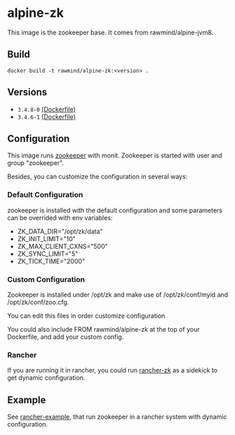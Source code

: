 alpine-zk 
==============

This image is the zookeeper base. It comes from rawmind/alpine-jvm8.

## Build

```
docker build -t rawmind/alpine-zk:<version> .
```

## Versions

- `3.4.8-0` [(Dockerfile)](https://github.com/rawmind0/alpine-zk/blob/3.4.8-0/Dockerfile)
- `3.4.6-1` [(Dockerfile)](https://github.com/rawmind0/alpine-zk/blob/3.4.6-1/Dockerfile)

## Configuration

This image runs [zookeeper][zookeeper] with monit. Zookeeper is started with user and group "zookeeper".

Besides, you can customize the configuration in several ways:

### Default Configuration

zookeeper is installed with the default configuration and some parameters can be overrided with env variables:

- ZK_DATA_DIR="/opt/zk/data"
- ZK_INIT_LIMIT="10"
- ZK_MAX_CLIENT_CXNS="500"
- ZK_SYNC_LIMIT="5"
- ZK_TICK_TIME="2000"


### Custom Configuration

Zookeeper is installed under /opt/zk and make use of /opt/zk/conf/myid and /opt/zk/conf/zoo.cfg.

You can edit this files in order customize configuration

You could also include FROM rawmind/alpine-zk at the top of your Dockerfile, and add your custom config.

### Rancher

If you are running it in rancher, you could run [rancher-zk][rancher-zk] as a sidekick to get dynamic configuration.


## Example

See [rancher-example][rancher-example], that run zookeeper in a rancher system with dynamic configuration.



[zookeeper]: https://zookeeper.apache.org
[rancher-zk]: https://hub.docker.com/r/rawmind/rancher-zk/
[rancher-example]: https://github.com/rawmind0/alpine-zk/tree/master/rancher
